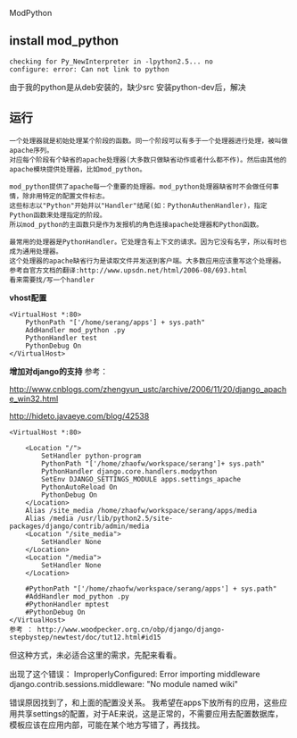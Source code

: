 ModPython

## install mod\_python ##
```
checking for Py_NewInterpreter in -lpython2.5... no
configure: error: Can not link to python
```
由于我的python是从deb安装的，缺少src
安装python-dev后，解决

## 运行 ##

```
一个处理器就是初始处理某个阶段的函数。同一个阶段可以有多于一个处理器进行处理，被叫做apache序列。
对应每个阶段有个缺省的apache处理器(大多数只做缺省动作或者什么都不作)。然后由其他的apache模块提供处理器，比如mod_python。

mod_python提供了apache每一个重要的处理器。mod_python处理器缺省时不会做任何事情，除非用特定的配置文件标志。
这些标志以"Python"开始并以"Handler"结尾(如：PythonAuthenHandler)，指定Python函数来处理指定的阶段。
所以mod_python的主函数只是作为发报机的角色连接apache处理器和Python函数。

最常用的处理器是PythonHandler。它处理含有上下文的请求。因为它没有名字，所以有时也成为通用处理器。
这个处理器的apache缺省行为是读取文件并发送到客户端。大多数应用应该重写这个处理器。
参考自官方文档的翻译:http://www.upsdn.net/html/2006-08/693.html
看来需要找/写一个handler
```

**vhost配置**
```
<VirtualHost *:80>
    PythonPath "['/home/serang/apps'] + sys.path"
    AddHandler mod_python .py
    PythonHandler test
    PythonDebug On
</VirtualHost>
```

**增加对django的支持**
参考：

http://www.cnblogs.com/zhengyun_ustc/archive/2006/11/20/django_apache_win32.html

http://hideto.javaeye.com/blog/42538
```
<VirtualHost *:80>

    <Location "/">
        SetHandler python-program
        PythonPath "['/home/zhaofw/workspace/serang']+ sys.path"
        PythonHandler django.core.handlers.modpython
        SetEnv DJANGO_SETTINGS_MODULE apps.settings_apache
        PythonAutoReload On
        PythonDebug On
    </Location>
    Alias /site_media /home/zhaofw/workspace/serang/apps/media
    Alias /media /usr/lib/python2.5/site-packages/django/contrib/admin/media
    <Location "/site_media">
        SetHandler None
    </Location>
    <Location "/media">
        SetHandler None
    </Location>

    #PythonPath "['/home/zhaofw/workspace/serang/apps'] + sys.path"
    #AddHandler mod_python .py
    #PythonHandler mptest
    #PythonDebug On
</VirtualHost>
参考 ： http://www.woodpecker.org.cn/obp/django/django-stepbystep/newtest/doc/tut12.html#id15
```
但这种方式，未必适合这里的需求，先配来看看。

出现了这个错误：
ImproperlyConfigured: Error importing middleware django.contrib.sessions.middleware: "No module named wiki"

错误原因找到了，和上面的配置没关系。
我希望在apps下放所有的应用，这些应用共享settings的配置，对于AE来说，这是正常的，不需要应用去配置数据库，模板应该在应用内部，可能在某个地方写错了，再找找。